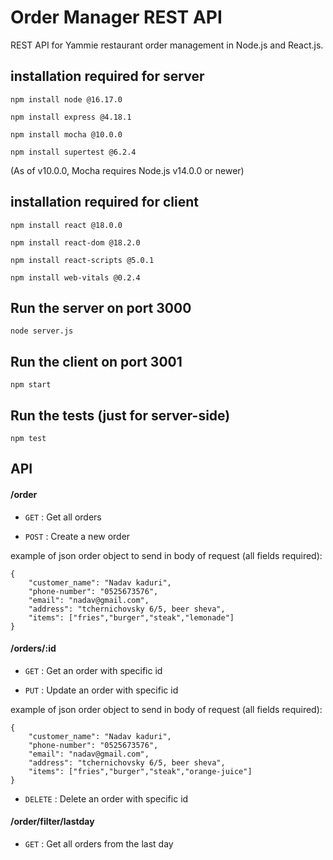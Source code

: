 # Order Manager REST API

REST API for Yammie restaurant order management in Node.js and React.js.

## installation required for server
```{javascript}
npm install node @16.17.0

npm install express @4.18.1

npm install mocha @10.0.0

npm install supertest @6.2.4

```
(As of v10.0.0, Mocha requires Node.js v14.0.0 or newer)

## installation required for client
```{javascript}
npm install react @18.0.0

npm install react-dom @18.2.0

npm install react-scripts @5.0.1

npm install web-vitals @0.2.4

```

## Run the server on port 3000
```{javascript}
node server.js
```

## Run the client on port 3001
```{javascript}
npm start
```

## Run the tests (just for server-side)
```{javascript}
npm test
```
## API

#### /order
* `GET` : Get all orders

* `POST` : Create a new order

example of json order object to send in body of request (all fields required):

```{json}
{
    "customer_name": "Nadav kaduri",
    "phone-number": "0525673576", 
    "email": "nadav@gmail.com", 
    "address": "tchernichovsky 6/5, beer sheva", 
    "items": ["fries","burger","steak","lemonade"] 
}
```

#### /orders/:id
* `GET` : Get an order with specific id

* `PUT` : Update an order with specific id

example of json order object to send in body of request (all fields required):

```{json}
{
    "customer_name": "Nadav kaduri",
    "phone-number": "0525673576", 
    "email": "nadav@gmail.com", 
    "address": "tchernichovsky 6/5, beer sheva", 
    "items": ["fries","burger","steak","orange-juice"] 
}
```

* `DELETE` : Delete an order with specific id

#### /order/filter/lastday
* `GET` : Get all orders from the last day

